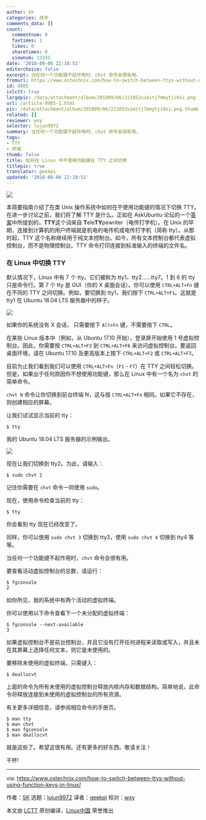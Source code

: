 ```yaml
---
author: Sk
categories: 技术
comments_data: []
count:
  commentnum: 0
  favtimes: 1
  likes: 0
  sharetimes: 0
  viewnum: 13335
date: '2018-09-06 22:10:51'
editorchoice: false
excerpt: 当任何一个功能键不起作用时，chvt 命令会很有用。
fromurl: https://www.ostechnix.com/how-to-switch-between-ttys-without-using-function-keys-in-linux/
id: 9985
islctt: true
largepic: /data/attachment/album/201809/06/221052uimitj7mmytji0si.png
url: /article-9985-1.html
pic: /data/attachment/album/201809/06/221052uimitj7mmytji0si.png.thumb.jpg
related: []
reviewer: wxy
selector: lujun9972
summary: 当任何一个功能键不起作用时，chvt 命令会很有用。
tags:
- TTY
- 终端
thumb: false
title: 如何在 Linux 中不使用功能键在 TTY 之间切换
titlepic: true
translator: geekpi
updated: '2018-09-06 22:10:51'
---
```


![](/data/attachment/album/201809/06/221052uimitj7mmytji0si.png)


本简要指南介绍了在类 Unix 操作系统中如何在不使用功能键的情况下切换 TTY。在进一步讨论之前，我们将了解 TTY 是什么。正如在 AskUbuntu 论坛的一个[答案](https://askubuntu.com/questions/481906/what-does-tty-stand-for)中所提到的，**TTY**这个词来自 **T**ele**TY**pewriter（电传打字机）。在 Unix 的早期，连接到计算机的用户终端就是机电的电传机或电传打字机（简称 tty）。从那时起，TTY 这个名称继续用于纯文本控制台。如今，所有文本控制台都代表虚拟控制台，而不是物理控制台。TTY 命令打印连接到标准输入的终端的文件名。


### 在 Linux 中切换 TTY


默认情况下，Linux 中有 7 个 tty。它们被称为 tty1、tty2……tty7。1 到 6 的 tty 只是命令行。第 7 个 tty 是 GUI（你的 X 桌面会话）。你可以使用 `CTRL+ALT+Fn` 键在不同的 TTY 之间切换。例如，要切换到 tty1，我们按下 `CTRL+ALT+F1`。这就是 tty1 在 Ubuntu 18.04 LTS 服务器中的样子。


![](/data/attachment/album/201809/06/221052a9q2x3vvaqs39aq2.png)


如果你的系统没有 X 会话， 只需要按下 `Alt+Fn` 键，不需要按下 `CTRL`。


在某些 Linux 版本中（例如，从 Ubuntu 17.10 开始），登录屏开始使用 1 号虚拟控制台。因此，你需要按 `CTRL+ALT+F3` 到 `CTRL+ALT+F6` 来访问虚拟控制台。要返回桌面环境，请在 Ubuntu 17.10 及更高版本上按下 `CTRL+ALT+F2` 或 `CTRL+ALT+F7`。


目前为止我们看到我们可以使用 `CTRL+ALT+Fn`（`F1` - `F7`）在 TTY 之间轻松切换。但是，如果出于任何原因你不想使用功能键，那么在 Linux 中有一个名为 `chvt` 的简单命令。


`chvt N` 命令让你切换到前台终端 N，这与按 `CTRL+ALT+Fn` 相同。如果它不存在，则创建相应的屏幕。


让我们试试显示当前的 tty：



```
$ tty
```

我的 Ubuntu 18.04 LTS 服务器的示例输出。


![](/data/attachment/album/201809/06/221052koo3mj7zeddei8a7.png)


现在让我们切换到 tty2。为此，请输入：



```
$ sudo chvt 2
```

记住你需要在 `chvt` 命令一同使用 `sudo`。


现在，使用命令检查当前的 tty：



```
$ tty
```

你会看到 tty 现在已经改变了。


同样，你可以使用 `sudo chvt 3` 切换到 tty3，使用 `sudo chvt 4` 切换到 tty4 等等。


当任何一个功能键不起作用时，`chvt` 命令会很有用。


要查看活动虚拟控制台的总数，请运行：



```
$ fgconsole
2
```

如你所见，我的系统中有两个活动的虚拟终端。


你可以使用以下命令查看下一个未分配的虚拟终端：



```
$ fgconsole --next-available
3
```

如果虚拟控制台不是前台控制台，并且它没有打开任何进程来读取或写入，并且未在其屏幕上选择任何文本，则它是未使用的。


要移除未使用的虚拟终端，只需键入：



```
$ deallocvt
```

上面的命令为所有未使用的虚拟控制台释放内核内存和数据结构。简单地说，此命令将释放连接到未使用的虚拟控制台的所有资源。


有关更多详细信息，请参阅相应命令的手册页。



```
$ man tty
$ man chvt
$ man fgconsole
$ man deallocvt
```

就是这些了。希望这很有用。还有更多的好东西。敬请关注！


干杯!




---


via: <https://www.ostechnix.com/how-to-switch-between-ttys-without-using-function-keys-in-linux/>


作者：[SK](https://www.ostechnix.com/author/sk/) 选题：[lujun9972](https://github.com/lujun9972) 译者：[geekpi](https://github.com/geekpi) 校对：[wxy](https://github.com/wxy)


本文由 [LCTT](https://github.com/LCTT/TranslateProject) 原创编译，[Linux中国](https://linux.cn/) 荣誉推出